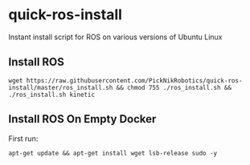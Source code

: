 # quick-ros-install

Instant install script for ROS on various versions of Ubuntu Linux


## Install ROS

    wget https://raw.githubusercontent.com/PickNikRobotics/quick-ros-install/master/ros_install.sh && chmod 755 ./ros_install.sh && ./ros_install.sh kinetic


## Install ROS On Empty Docker

First run:

    apt-get update && apt-get install wget lsb-release sudo -y
